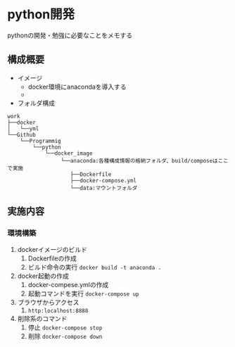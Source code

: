 # python開発

pythonの開発・勉強に必要なことをメモする

## 構成概要

- イメージ
  - docker環境にanacondaを導入する
  - 
- フォルダ構成

``` dir
work
├──docker
│   └──yml
└──Github
    └──Programmig
        └──python
            └──docker_image
                 └──anaconda:各種構成情報の格納フォルダ、build/composeはここで実施
                    ├──Dockerfile
                    ├──docker-compose.yml
                    └──data:マウントフォルダ

```

## 実施内容

### 環境構築

1. dockerイメージのビルド
   1. Dockerfileの作成
   2. ビルド命令の実行
        `docker build -t anaconda .`
2. docker起動の作成
   1. docker-compese.ymlの作成
   2. 起動コマンドを実行
        `docker-compose up`
3. ブラウザからアクセス
   1. `http:localhost:8888`
4. 削除系のコマンド
   1. 停止
        `docker-compose stop`
   2. 削除
        `docker-compose down`
